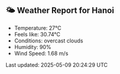 <!-- WEATHER-START -->
## 🌤 Weather Report for Hanoi

- Temperature: 27°C
- Feels like: 30.74°C
- Conditions: overcast clouds
- Humidity: 90%
- Wind Speed: 1.68 m/s

Last updated: 2025-05-09 20:24:29 UTC
<!-- WEATHER-END -->
